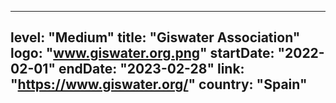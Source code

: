 
---
level: "Medium"
title: "Giswater Association"
logo: "www.giswater.org.png"
startDate: "2022-02-01"
endDate: "2023-02-28"
link: "https://www.giswater.org/"
country: "Spain"
---
